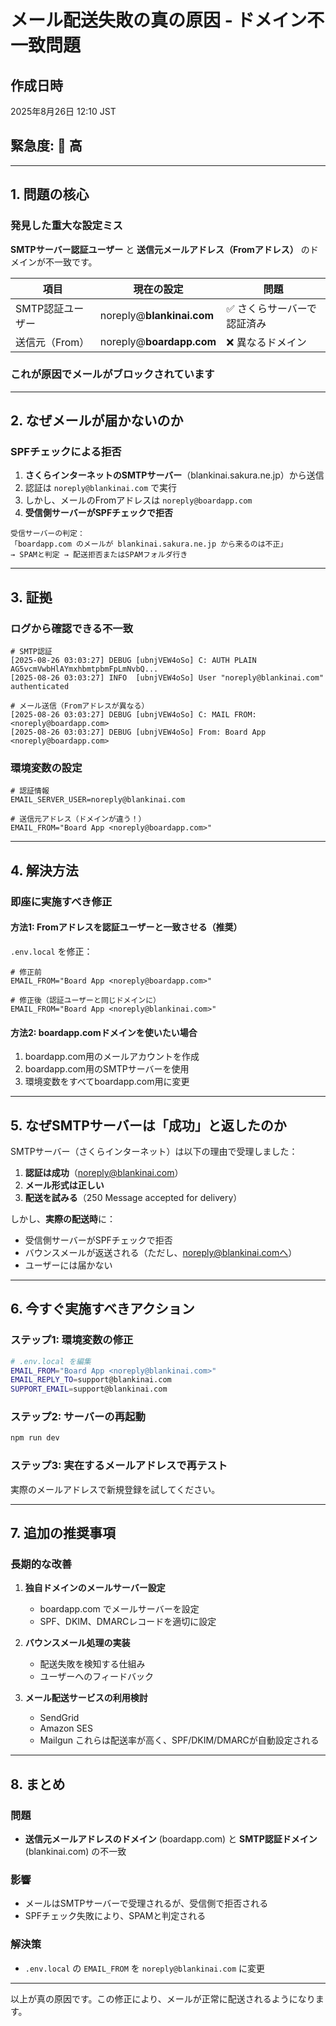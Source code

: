 # メール配送失敗の真の原因 - ドメイン不一致問題

## 作成日時
2025年8月26日 12:10 JST

## 緊急度: 🔴 高

---

## 1. 問題の核心

### 発見した重大な設定ミス

**SMTPサーバー認証ユーザー** と **送信元メールアドレス（Fromアドレス）** のドメインが不一致です。

| 項目 | 現在の設定 | 問題 |
|---|---|---|
| SMTP認証ユーザー | noreply@**blankinai.com** | ✅ さくらサーバーで認証済み |
| 送信元（From） | noreply@**boardapp.com** | ❌ 異なるドメイン |

### これが原因でメールがブロックされています

---

## 2. なぜメールが届かないのか

### SPFチェックによる拒否

1. **さくらインターネットのSMTPサーバー**（blankinai.sakura.ne.jp）から送信
2. 認証は `noreply@blankinai.com` で実行
3. しかし、メールのFromアドレスは `noreply@boardapp.com`
4. **受信側サーバーがSPFチェックで拒否**

```
受信サーバーの判定：
「boardapp.com のメールが blankinai.sakura.ne.jp から来るのは不正」
→ SPAMと判定 → 配送拒否またはSPAMフォルダ行き
```

---

## 3. 証拠

### ログから確認できる不一致

```log
# SMTP認証
[2025-08-26 03:03:27] DEBUG [ubnjVEW4oSo] C: AUTH PLAIN AG5vcmVwbHlAYmxhbmtpbmFpLmNvbQ...
[2025-08-26 03:03:27] INFO  [ubnjVEW4oSo] User "noreply@blankinai.com" authenticated

# メール送信（Fromアドレスが異なる）
[2025-08-26 03:03:27] DEBUG [ubnjVEW4oSo] C: MAIL FROM:<noreply@boardapp.com>
[2025-08-26 03:03:27] DEBUG [ubnjVEW4oSo] From: Board App <noreply@boardapp.com>
```

### 環境変数の設定

```env
# 認証情報
EMAIL_SERVER_USER=noreply@blankinai.com

# 送信元アドレス（ドメインが違う！）
EMAIL_FROM="Board App <noreply@boardapp.com>"
```

---

## 4. 解決方法

### 即座に実施すべき修正

#### 方法1: Fromアドレスを認証ユーザーと一致させる（推奨）

`.env.local` を修正：

```env
# 修正前
EMAIL_FROM="Board App <noreply@boardapp.com>"

# 修正後（認証ユーザーと同じドメインに）
EMAIL_FROM="Board App <noreply@blankinai.com>"
```

#### 方法2: boardapp.comドメインを使いたい場合

1. boardapp.com用のメールアカウントを作成
2. boardapp.com用のSMTPサーバーを使用
3. 環境変数をすべてboardapp.com用に変更

---

## 5. なぜSMTPサーバーは「成功」と返したのか

SMTPサーバー（さくらインターネット）は以下の理由で受理しました：

1. **認証は成功**（noreply@blankinai.com）
2. **メール形式は正しい**
3. **配送を試みる**（250 Message accepted for delivery）

しかし、**実際の配送時**に：
- 受信側サーバーがSPFチェックで拒否
- バウンスメールが返送される（ただし、noreply@blankinai.comへ）
- ユーザーには届かない

---

## 6. 今すぐ実施すべきアクション

### ステップ1: 環境変数の修正

```bash
# .env.local を編集
EMAIL_FROM="Board App <noreply@blankinai.com>"
EMAIL_REPLY_TO=support@blankinai.com
SUPPORT_EMAIL=support@blankinai.com
```

### ステップ2: サーバーの再起動

```bash
npm run dev
```

### ステップ3: 実在するメールアドレスで再テスト

実際のメールアドレスで新規登録を試してください。

---

## 7. 追加の推奨事項

### 長期的な改善

1. **独自ドメインのメールサーバー設定**
   - boardapp.com でメールサーバーを設定
   - SPF、DKIM、DMARCレコードを適切に設定

2. **バウンスメール処理の実装**
   - 配送失敗を検知する仕組み
   - ユーザーへのフィードバック

3. **メール配送サービスの利用検討**
   - SendGrid
   - Amazon SES
   - Mailgun
   これらは配送率が高く、SPF/DKIM/DMARCが自動設定される

---

## 8. まとめ

### 問題
- **送信元メールアドレスのドメイン** (boardapp.com) と **SMTP認証ドメイン** (blankinai.com) の不一致

### 影響
- メールはSMTPサーバーで受理されるが、受信側で拒否される
- SPFチェック失敗により、SPAMと判定される

### 解決策
- `.env.local` の `EMAIL_FROM` を `noreply@blankinai.com` に変更

---

以上が真の原因です。この修正により、メールが正常に配送されるようになります。